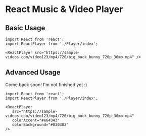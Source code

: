 # React Music & Video Player

## Basic Usage

```node
import React from 'react';
import ReactPlayer from './Player/index';

<ReactPlayer src="https://sample-videos.com/video123/mp4/720/big_buck_bunny_720p_30mb.mp4" />
```

## Advanced Usage
Come back soon! I'm not finished yet :)
```node
import React from 'react';
import ReactPlayer from './Player/index';

<ReactPlayer 
   src="https://sample-videos.com/video123/mp4/720/big_buck_bunny_720p_30mb.mp4" 
   colorAccent="#e64343"
   colorBackground="#030303"
/>
```